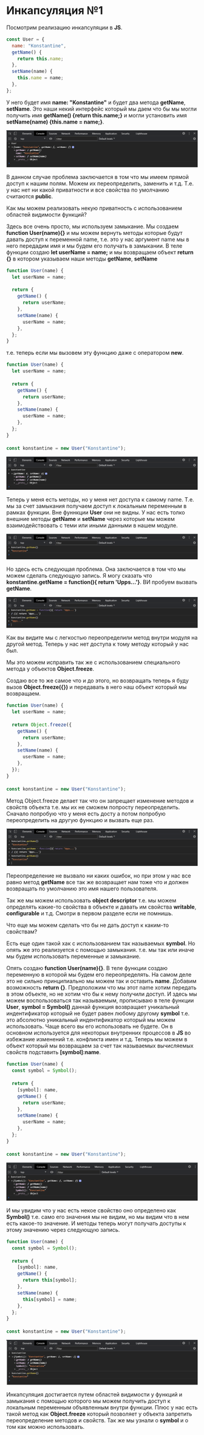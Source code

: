 # Инкапсуляция №1

Посмотрим реализацию инкапсуляции в **JS**.

```js
const User = {
  name: "Konstantine",
  getName() {
    return this.name;
  },
  setName(name) {
    this.name = name;
  },
};
```

У него будет имя **name: "Konstantine"** и будет два метода **getName**, **setName**. Это наши некий интерфейс который мы даем что бы мы могли получить имя **getName() {return this.name;}** и могли установить имя **setName(name) {this.name = name;}**.

![](img/001.png)

В данном случае проблема заключается в том что мы имеем прямой доступ к нашим полям. Можем их переопределить, заменить и т.д. Т.е. у нас нет ни какой приватности и все свойства по умолчанию считаются **public**.

Как мы можем реализовать некую приватность с использованием областей видимости функций?

Здесь все очень просто, мы используем замыкание. Мы создаем **function User(name){}** и мы можем вернуть методы которые будут давать доступ к переменной name, т.е. это у нас аргумент name мы в него передадим имя и мы будем его получать в замыкании. В теле функции создаю **let userName = name;** и мы возвращаем объект **return {}** в котором указываем наши методы **getName**, **setName**

```js
function User(name) {
  let userName = name;

  return {
    getName() {
      return userName;
    },
    setName(name) {
      userName = name;
    },
  };
}
```

т.е. теперь если мы вызовем эту функцию даже с оператором **new**.

```js
function User(name) {
  let userName = name;

  return {
    getName() {
      return userName;
    },
    setName(name) {
      userName = name;
    },
  };
}

const konstantine = new User("Konstantine");
```

![](img/002.png)

Теперь у меня есть методы, но у меня нет доступа к самому name. Т.е. мы за счет замыкания получаем доступ к локальным переменным в рамках функции. Вне фуннкции **User** они не видны. У нас есть толко внешние методы **getName** и **setName** через которые мы можем взаимодействовать с теми или иными данными в нашем модуле.

![](img/003.png)

Но здесь есть следующая проблема. Она заключается в том что мы можем сделать следующую запись. Я могу сказать что **konstantine.getName = function(){ return 'Upps...'}**. BИ пробуем вызвать **getName**.

![](img/004.png)

Как вы видите мы с легкостью переопределили метод внутри модуля на другой метод. Теперь у нас нет доступа к тому методу который у нас был.

Мы это можем исправить так же с использованием специального метода у объектов **Object.freeze**.

Создаю все то же самое что и до этого, но возвращать теперь я буду вызов **Object.freeze({})** и передавать в него наш объект который мы возвращаем.

```js
function User(name) {
  let userName = name;

  return Object.freeze({
    getName() {
      return userName;
    },
    setName(name) {
      userName = name;
    },
  });
}

const konstantine = new User("Konstantine");
```

Метод Object.freeze делает так что он запрещает изменение методов и свойств объекта т.е. мы их не сможем попросту переопределить. Сначало попробую что у меня есть досту а потом попробую переопределить на другую функцию и вызвать еще раз.

![](img/005.png)

Переопределение не вызвало ни каких ошибок, но при этом у нас все равно метод **getName** все так же возвращает нам тоже что и должен возвращать по умолчанию это имя нашего пользователя.

Так же мы можем использовать **object descriptor** т.е. мы можем определять какие-то свойства в объекте и давать им свойства **writable**, **configurable** и т.д. Смотри в первом разделе если не помнишь.

Что еще мы можем сделать что бы не дать доступ к каким-то свойствам?

Есть еще один такой хак с использованием так называемых **symbol**. Но опять же это реализуется с помощью замыкания. т.е. мы так или иначе мы будем использовать переменные и замыкание.

Опять создаю **function User(name){}**. В теле функции создаю переменную в которой мы будем его переопределять. На самом деле это не сильно принципиально мы можем так и оставить **name**. Добавим возможность **return {}**. Предположим что мы этот name хотим передать в этом объекте, но не хотим что бы к нему получили доступ. И здесь мы можем воспользоваться так называемым, прописываю в теле функции **User**, **symbol = Symbol()** даннай функция возвращает уникальный индентификатор который не будет равен любому другому **symbol** т.е. это абсолютно уникальный индентификатор который мы можем использовать. Чаще всего вы его использовать не будете. Он в основном используется для некоторых внутренних процессов в **JS** во избежание изменений т.е. конфликта имен и т.д. Теперь мы можем в объект который мы возвращаем за счет так называемых вычисляемых свойств подставить **[symbol]:name**.

```js
function User(name) {
  const symbol = Symbol();

  return {
    [symbol]: name,
    getName() {
      return userName;
    },
    setName(name) {
      userName = name;
    },
  };
}

const konstantine = new User("Konstantine");
```

![](img/006.png)

И мы увидим что у нас есть некое свойство оно определено как **Symbol()** т.е. само его значения мы не видим, но мы видим что в нем есть какое-то значение. И методы теперь могут получать доступы к этому значению через следующую запись.

```js
function User(name) {
  const symbol = Symbol();

  return {
    [symbol]: name,
    getName() {
      return this[symbol];
    },
    setName(name) {
      this[symbol] = name;
    },
  };
}

const konstantine = new User("Konstantine");
```
![](img/007.png)

Инкапсуляция достигается путем областей видимости у функций и замыкания с помощью которого мы можем получить доступ к локальным переменным объявленным внутри функции. Плюс у нас есть такой метод как **Object.freeze** который позволяет у объекта запретить переопределение методов и свойств. Так же мы узнали о **symbol** и о том как можно использовать.